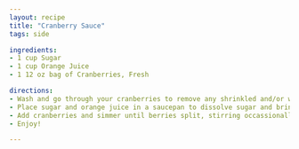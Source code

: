 ```yaml
---
layout: recipe
title: "Cranberry Sauce"
tags: side

ingredients:
- 1 cup Sugar
- 1 cup Orange Juice
- 1 12 oz bag of Cranberries, Fresh

directions:
- Wash and go through your cranberries to remove any shrinkled and/or white berries
- Place sugar and orange juice in a saucepan to dissolve sugar and bring to a boil
- Add cranberries and simmer until berries split, stirring occassionally and using the back of your spoon to mash some of the berries
- Enjoy!

---
```

